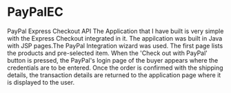 # PayPalEC
PayPal Express Checkout API
The Application that I have built is very simple with the Express Checkout integrated in it. The appilcation was built in Java with JSP pages.The PayPal Integration wizard was used. 
The first page lists the products and pre-selected item. When the 'Check out with PayPal' button is pressed, the PayPal's login page of the buyer appears where the credentials are to be entered. Once the order is confirmed with the shipping details, the transaction details are returned to the application page where it is displayed to the user.
